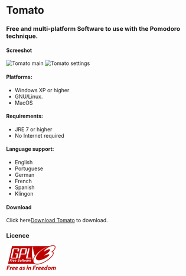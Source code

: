 # Tomato

### Free and multi-platform Software to use with the Pomodoro technique.

#### Screeshot
![Tomato main](/images/projetc_tomato1.png)
![Tomato settings](/images/projetc_tomato2.png)

#### Platforms:
- Windows XP or higher
- GNU/Linux.
- MacOS
#### Requirements:
- JRE 7 or higher
- No Internet required

#### Language support:
- English
- Portuguese
- German
- French
- Spanish
- Klingon
#### Download
Click here[Download Tomato](https://drive.google.com/file/d/1lXL2nGChXw0VZUHi_pm6jmKKnsJw94se/view?usp=sharing) to download.

### Licence
![GPLv3](gplv3-with-text-136x68.png) 

